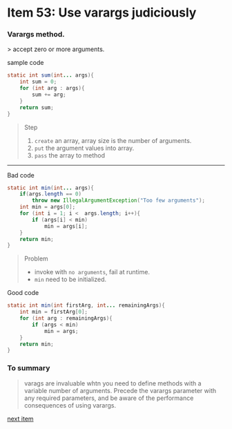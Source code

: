 # Item 53: Use varargs judiciously

<h3>Varargs method.</h3>
> accept zero or more arguments.<br>

sample code
```java
static int sum(int... args){
    int sum = 0;
    for (int arg : args){
        sum += arg;
    }
    return sum;
}
```
> Step<br>
>   1. ``create`` an array, array size is the number of arguments.<br>
>   2. ``put``  the argument values into array.<br>
>   3. ``pass`` the array to method<br>

<hr>

Bad code
```java
static int min(int... args){
    if(args.length == 0)
        throw new IllegalArgumentException("Too few arguments");
    int min = args[0];
    for (int i = 1; i <  args.length; i++){
        if (args[i] < min)
            min = args[i];
    }
    return min;
}
```
> Problem<br>
>   * invoke with ``no arguments``, fail at runtime.<br>
>   * ``min`` need to be initialized.<br>

Good code
```java
static int min(int firstArg, int... remainingArgs){
    int min = firstArg[0];
    for (int arg : remainingArgs){
        if (args < min)
            min = args;
    }
    return min;
}
```

### To summary
> varags are invaluable whtn you need to define methods with a variable number of arguments. 
Precede the varargs parameter with any required parameters, and be aware of the performance consequences
of using varargs.


<a href="./item_54_return_empty_collections_or_arrays,_not_nulls.md">next item</a>
